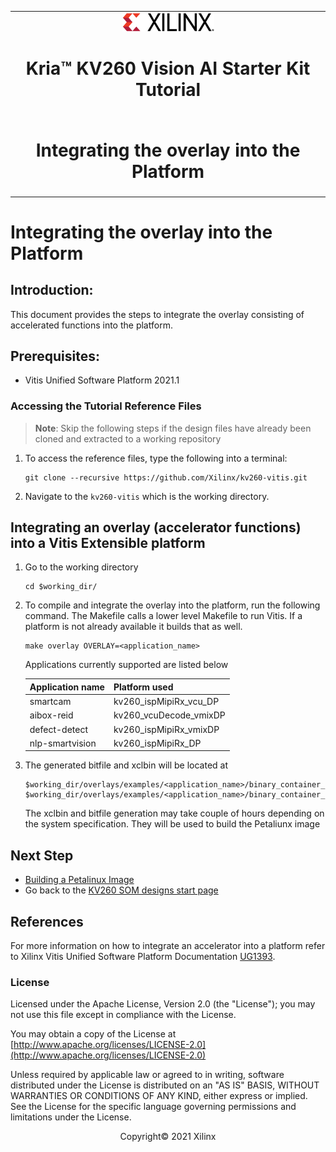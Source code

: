 ﻿<table class="sphinxhide">
 <tr>
   <td align="center"><img src="media/xilinx-logo.png" width="30%"/><h1> Kria&trade; KV260 Vision AI Starter Kit Tutorial</h1>
   </td>
 </tr>
 <tr>
 <td align="center"><h1>Integrating the overlay into the Platform</h1>

 </td>
 </tr>
</table>

# Integrating the overlay into the Platform

## Introduction:
This document provides the steps to integrate the overlay consisting of accelerated functions into the platform. 

## Prerequisites:

* Vitis Unified Software Platform 2021.1

### Accessing the Tutorial Reference Files

>**Note**: Skip the following steps if the design files have already been cloned and extracted to a working repository

1. To access the reference files, type the following into a terminal: 

   ```
   git clone --recursive https://github.com/Xilinx/kv260-vitis.git
   ```

2. Navigate to the `kv260-vitis` which is the working directory.

## Integrating an overlay (accelerator functions) into a Vitis Extensible platform

1. Go to the working directory 

   ```
   cd $working_dir/
   ``` 

2. To compile and integrate the overlay into the platform, run the following command. The Makefile calls a lower level Makefile to run Vitis. If a platform is not already available it builds that as well. 

   ```
   make overlay OVERLAY=<application_name>
   ```

   Applications currently supported are listed below

   |Application name |Platform used|
   |----|----|
   |smartcam |kv260_ispMipiRx_vcu_DP|
   |aibox-reid |kv260_vcuDecode_vmixDP|
   |defect-detect |kv260_ispMipiRx_vmixDP|
   |nlp-smartvision |kv260_ispMipiRx_DP|

3. The generated bitfile and xclbin will be located at 

   ```
   $working_dir/overlays/examples/<application_name>/binary_container_1/link/int/system.bit   
   $working_dir/overlays/examples/<application_name>/binary_container_1/*.xclbin
   ```

   The xclbin and bitfile generation may take couple of hours depending on the system specification. They will be used to build the Petaliunx image

## Next Step

* [Building a Petalinux Image](build_petalinux.md)
* Go back to the [KV260 SOM designs start page](../index)

## References

For more information on how to integrate an accelerator into a platform refer to Xilinx Vitis Unified Software Platform Documentation [UG1393](https://www.xilinx.com/support/documentation/sw_manuals/xilinx2020_2/ug1393-vitis-application-acceleration.pdf).

### License

Licensed under the Apache License, Version 2.0 (the "License"); you may not use this file except in compliance with the License.

You may obtain a copy of the License at
[http://www.apache.org/licenses/LICENSE-2.0](http://www.apache.org/licenses/LICENSE-2.0)


Unless required by applicable law or agreed to in writing, software distributed under the License is distributed on an "AS IS" BASIS, WITHOUT WARRANTIES OR CONDITIONS OF ANY KIND, either express or implied. See the License for the specific language governing permissions and limitations under the License.

<p align="center">Copyright&copy; 2021 Xilinx</p>
